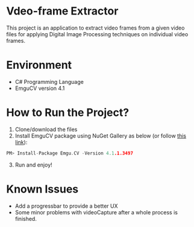# Vdeo-frame Extractor
This project is an application to extract video frames from a given video files for applying Digital Image Processing techniques on individual video frames.

# Environment
- C# Programming Language
- EmguCV version 4.1

# How to Run the Project?
1. Clone/download the files
2. Install EmguCV package using NuGet Gallery as below (or follow [this link](https://www.nuget.org/packages/Emgu.CV/4.1.1.3497 "this link")):
```c
PM> Install-Package Emgu.CV -Version 4.1.1.3497
```
3. Run and enjoy!

# Known Issues
- Add a progressbar to provide a better UX
- Some minor problems with videoCapture after a whole process is finished.
